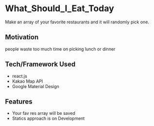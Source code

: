 # What_Should_I_Eat_Today
Make an array of your favorite restaurants and it will randomly pick one.








## Motivation
people waste too much time on picking lunch or dinner







## Tech/Framework Used
* react.js
* Kakao Map API
* Google Material Design







## Features
* Your fav res array will be saved
* Statics approach is on Development
